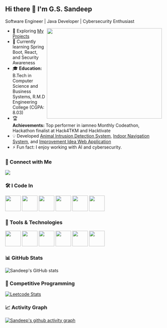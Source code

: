 ## Hi there 👋 I'm G.S. Sandeep

Software Engineer | Java Developer | Cybersecurity Enthusiast

<img align="right" width="370" height="290" src="https://i.pinimg.com/originals/47/f0/34/47f0342cec72b800463bf003eac1257e.gif">

- 🔭 Exploring [My Projects](#)
- 🌱 Currently learning Spring Boot, React, and Security Awareness
- 🎓 **Education:** B.Tech in Computer Science and Business Systems, R.M.D Engineering College (CGPA: 8.03)
- 🏆 **Achievements:** Top performer in iamneo Monthly Codeathon, Hackathon finalist at Hack4TKM and Hacktivate
- 💡 Developed [Animal Intrusion Detection System](#), [Indoor Navigation System](#), and [Improvement Idea Web Application](#)
- ⚡ Fun fact: I enjoy working with AI and cybersecurity.

### 📱 Connect with Me

[<img src="https://img.shields.io/badge/LinkedIn-0077B5?style=for-the-badge&logo=linkedin&logoColor=white" />](https://www.linkedin.com/in/gs-sandeep/)

### 🛠️ I Code In

<img height="50" width="50" src="https://img.icons8.com/color/48/000000/java-coffee-cup-logo.png" /> 
<img height="50" width="50" src="https://img.icons8.com/color/48/000000/python.png" /> 
<img height="50" width="50" src="https://img.icons8.com/color/48/000000/javascript.png" /> 
<img height="50" width="50" src="https://img.icons8.com/color/48/000000/react-native.png" />
<img height="50" width="50" src="https://img.icons8.com/color/48/000000/spring-logo.png" />
<img height="50" width="50" src="https://img.icons8.com/color/48/000000/postgreesql.png" />

### 🔧 Tools & Technologies

<img height="50" width="50" src="https://img.icons8.com/color/48/000000/android-studio--v3.png" />
<img height="50" width="50" src="https://img.icons8.com/color/48/000000/visual-studio-code-2019.png" />
<img height="50" width="50" src="https://img.icons8.com/color/48/000000/git.png" />
<img height="50" width="50" src="https://img.icons8.com/color/48/000000/mysql-logo.png" />
<img height="50" width="50" src="https://img.icons8.com/color/48/000000/firebase.png" />
<img height="50" width="50" src="https://img.icons8.com/color/48/000000/docker.png" />

### 📊 GitHub Stats

![Sandeep's GitHub stats](https://github-readme-stats.vercel.app/api?username=GSSandeep&theme=dark&show_icons=true&&hide=issues,contribs)

### 🚀 Competitive Programming

[![Leetcode Stats](https://leetcard.jacoblin.cool/GSSandeep?ext=contest&theme=dark)](https://leetcode.com/GSSandeep)

### 📈 Activity Graph

[![Sandeep's github activity graph](https://github-readme-activity-graph.vercel.app/graph?username=GSSandeep&bg_color=000000&color=ffffff&line=51f565&point=ffffff&area=true&hide_border=true)](https://github.com/ashutosh00710/github-readme-activity-graph)

